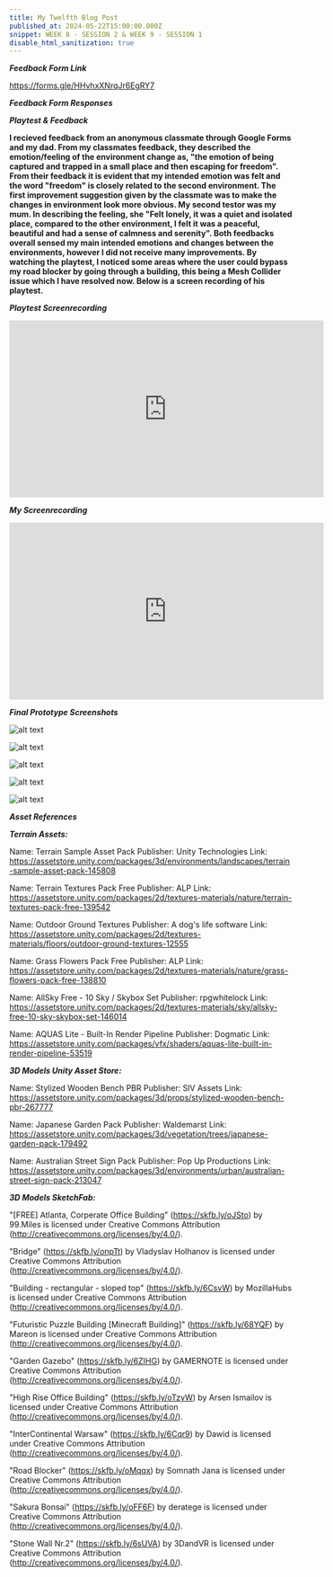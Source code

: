 ```yaml
---
title: My Twelfth Blog Post
published_at: 2024-05-22T15:00:00.000Z
snippet: WEEK 8 - SESSION 2 & WEEK 9 - SESSION 1
disable_html_sanitization: true
---
```


_**Feedback Form Link**_

https://forms.gle/HHvhxXNrqJr6EgRY7 

_**Feedback Form Responses**_


_**Playtest & Feedback**_

**I recieved feedback from an anonymous classmate through Google Forms and my dad. From my classmates feedback, they described the emotion/feeling of the environment change as, "the emotion of being captured and trapped in a small place and then escaping for freedom". From their feedback it is evident that my intended emotion was felt and the word "freedom" is closely related to the second environment. The first improvement suggestion given by the classmate was to make the changes in environment look more obvious. My second testor was my mum. In describing the feeling, she "Felt lonely, it was a quiet and isolated place, compared to the other environment, I felt it was a peaceful, beautiful and had a sense of calmness and serenity". Both feedbacks overall sensed my main intended emotions and changes between the environments, however I did not receive many improvements. By watching the playtest, I noticed some areas where the user could bypass my road blocker by going through a building, this being a Mesh Collider issue which I have resolved now. Below is a screen recording of his playtest.**

_**Playtest Screenrecording**_

<iframe width="560" height="315" src="https://www.youtube.com/embed/xfr2m-DJTOk?si=kyeoCBAnkBObZ14Q" title="YouTube video player" frameborder="0" allow="accelerometer; autoplay; clipboard-write; encrypted-media; gyroscope; picture-in-picture; web-share" referrerpolicy="strict-origin-when-cross-origin" allowfullscreen></iframe>

_**My Screenrecording**_

<iframe width="560" height="315" src="https://www.youtube.com/embed/qyhbUdwy32Q?si=uYU9_d5fuGaBnlNf" title="YouTube video player" frameborder="0" allow="accelerometer; autoplay; clipboard-write; encrypted-media; gyroscope; picture-in-picture; web-share" referrerpolicy="strict-origin-when-cross-origin" allowfullscreen></iframe>

_**Final Prototype Screenshots**_

![alt text](/images/screenshot1.png)

![alt text](/images/screenshot2.png)

![alt text](/images/screenshot3.png)

![alt text](/images/screenshot4.png)

![alt text](/images/screenshot5.png)

_**Asset References**_

_**Terrain Assets:**_

Name: Terrain Sample Asset Pack
Publisher: Unity Technologies
Link: https://assetstore.unity.com/packages/3d/environments/landscapes/terrain-sample-asset-pack-145808

Name: Terrain Textures Pack Free
Publisher: ALP Link: https://assetstore.unity.com/packages/2d/textures-materials/nature/terrain-textures-pack-free-139542

Name: Outdoor Ground Textures
Publisher: A dog's life software
Link: https://assetstore.unity.com/packages/2d/textures-materials/floors/outdoor-ground-textures-12555 

Name: Grass Flowers Pack Free
Publisher: ALP
Link: https://assetstore.unity.com/packages/2d/textures-materials/nature/grass-flowers-pack-free-138810

Name: AllSky Free - 10 Sky / Skybox Set
Publisher: rpgwhitelock
Link: https://assetstore.unity.com/packages/2d/textures-materials/sky/allsky-free-10-sky-skybox-set-146014 

Name: AQUAS Lite - Built-In Render Pipeline
Publisher: Dogmatic
Link: https://assetstore.unity.com/packages/vfx/shaders/aquas-lite-built-in-render-pipeline-53519 

_**3D Models Unity Asset Store:**_

Name: Stylized Wooden Bench PBR
Publisher: SIV Assets
Link: https://assetstore.unity.com/packages/3d/props/stylized-wooden-bench-pbr-267777 

Name: Japanese Garden Pack
Publisher: Waldemarst
Link: https://assetstore.unity.com/packages/3d/vegetation/trees/japanese-garden-pack-179492

Name: Australian Street Sign Pack
Publisher: Pop Up Productions
Link: https://assetstore.unity.com/packages/3d/environments/urban/australian-street-sign-pack-213047

_**3D Models SketchFab:**_

"[FREE]  Atlanta, Corperate Office Building" (https://skfb.ly/oJSto) by 99.Miles is licensed under Creative Commons Attribution (http://creativecommons.org/licenses/by/4.0/).

"Bridge" (https://skfb.ly/onpTt) by Vladyslav Holhanov is licensed under Creative Commons Attribution (http://creativecommons.org/licenses/by/4.0/).

"Building - rectangular - sloped top" (https://skfb.ly/6CsvW) by MozillaHubs is licensed under Creative Commons Attribution (http://creativecommons.org/licenses/by/4.0/).

"Futuristic Puzzle Building [Minecraft Building]" (https://skfb.ly/68YQF) by Mareon is licensed under Creative Commons Attribution (http://creativecommons.org/licenses/by/4.0/).

"Garden Gazebo" (https://skfb.ly/6ZIHG) by GAMERNOTE is licensed under Creative Commons Attribution (http://creativecommons.org/licenses/by/4.0/). 

"High Rise Office Building" (https://skfb.ly/oTzyW) by Arsen Ismailov is licensed under Creative Commons Attribution (http://creativecommons.org/licenses/by/4.0/).

"InterContinental Warsaw" (https://skfb.ly/6Cqr9) by Dawid is licensed under Creative Commons Attribution (http://creativecommons.org/licenses/by/4.0/).

"Road Blocker" (https://skfb.ly/oMqqx) by Somnath Jana is licensed under Creative Commons Attribution (http://creativecommons.org/licenses/by/4.0/).

"Sakura Bonsai" (https://skfb.ly/oFF6F) by deratege is licensed under Creative Commons Attribution (http://creativecommons.org/licenses/by/4.0/).

"Stone Wall Nr.2" (https://skfb.ly/6sUVA) by 3DandVR is licensed under Creative Commons Attribution (http://creativecommons.org/licenses/by/4.0/).





<!-- 1. Ask a friend, family member, classmate or someone else to playtest your work. Give them a set amount of time to explore your environment, and don't give them any instructions about where to go or what to do.  
2. Using a screen recording method of your choice, create a screen recording of their testing of your work. Use this recording to improve your design by looking for elements that may be confusing, overlooked, or otherwise in need of adjustment.
3. Post this recording to your blog, and write a post detailing the testing session, including who your tester was, what the results of the session were, and how the results will inform the design of your project moving forward. 
 -->





<!-- # This is h1

## This is h2

_underline_

**bold** -->
